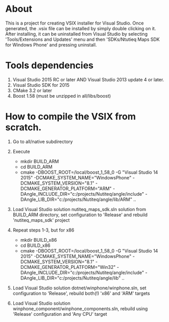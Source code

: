# About

This is a project for creating VSIX installer for Visual Studio. Once generated, the .vsix file can be installed by simply double clicking on it.
After installing, it can be uninstalled from Visual Studio by selecting 'Tools/Extensions and Updates' menu and then 'SDKs/Ntutieq Maps SDK for Windows Phone' and pressing uninstall.

# Tools dependencies

1. Visual Studio 2015 RC or later AND Visual Studio 2013 update 4 or later.
2. Visual Studio SDK for 2015
3. CMake 3.2 or later
4. Boost 1.58 (must be unzipped in all/libs/boost)

# How to compile the VSIX from scratch. 

1. Go to all/native subdirectory
2. Execute
   * mkdir BUILD_ARM
   * cd BUILD_ARM
   * cmake -DBOOST_ROOT=/local/boost_1_58_0 -G "Visual Studio 14 2015" -DCMAKE_SYSTEM_NAME="WindowsPhone" -DCMAKE_SYSTEM_VERSION="8.1" -DCMAKE_GENERATOR_PLATFORM="ARM" -DAngle_INCLUDE_DIR="c:/projects/Nutiteq/angle/include" -DAngle_LIB_DIR="c:/projects/Nutiteq/angle/lib/ARM" ..

3. Load Visual Studio solution nutiteq_maps_sdk.sln solution from BUILD_ARM directory, set configuration to 'Release' and rebuild 'nutiteq_maps_sdk' project

4. Repeat steps 1-3, but for x86
   * mkdir BUILD_x86
   * cd BUILD_x86
   * cmake -DBOOST_ROOT=/local/boost_1_58_0 -G "Visual Studio 14 2015" -DCMAKE_SYSTEM_NAME="WindowsPhone" -DCMAKE_SYSTEM_VERSION="8.1" -DCMAKE_GENERATOR_PLATFORM="Win32" -DAngle_INCLUDE_DIR="c:/projects/Nutiteq/angle/include" -DAngle_LIB_DIR="c:/projects/Nutiteq/angle/lib" ..

7. Load Visual Studio solution dotnet/winphone/winphone.sln, set configuration to 'Release', rebuild both(!) 'x86' and 'ARM' targets

8. Load Visual Studio solution winphone_component/winphone_components.sln, rebuild using 'Release' configuration and 'Any CPU' target
